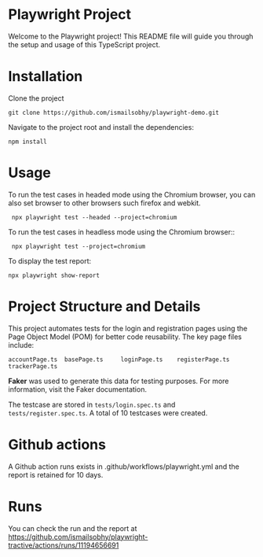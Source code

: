 # Playwright Project

Welcome to the Playwright project! This README file will guide you through the setup and usage of this TypeScript project.

# Installation

Clone the project

```
git clone https://github.com/ismailsobhy/playwright-demo.git
```

Navigate to the project root and install the dependencies:

```
npm install
```

# Usage

To run the test cases in headed mode using the Chromium browser, you can also set browser to other browsers such firefox and webkit.

```
 npx playwright test --headed --project=chromium
```

To run the test cases in headless mode using the Chromium browser::

```
 npx playwright test --project=chromium
```

To display the test report:

```
npx playwright show-report
```

# Project Structure and Details

This project automates tests for the login and registration pages using the Page Object Model (POM) for better code reusability. The key page files include:

```
accountPage.ts  basePage.ts     loginPage.ts    registerPage.ts trackerPage.ts
```

**Faker** was used to generate this data for testing purposes. For more information, visit the Faker documentation.

The testcase are stored in `tests/login.spec.ts` and `tests/register.spec.ts`. A total of 10 testcases were created.

# Github actions

A Github action runs exists in .github/workflows/playwright.yml and the report is retained for 10 days.

# Runs

You can check the run and the report at https://github.com/ismailsobhy/playwright-tractive/actions/runs/11194656691
